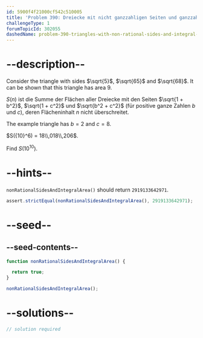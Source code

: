 ```yaml
---
id: 5900f4f21000cf542c510005
title: 'Problem 390: Dreiecke mit nicht ganzzahligen Seiten und ganzzahliger Fläche'
challengeType: 1
forumTopicId: 302055
dashedName: problem-390-triangles-with-non-rational-sides-and-integral-area
---
```


# --description--

Consider the triangle with sides $\sqrt{5}$, $\sqrt{65}$ and $\sqrt{68}$. It can be shown that this triangle has area 9.

$S(n)$ ist die Summe der Flächen aller Dreiecke mit den Seiten $\sqrt{1 + b^2}$, $\sqrt{1 + c^2}$ und $\sqrt{b^2 + c^2}$ (für positive ganze Zahlen $b$ und $c$), deren Flächeninhalt $n$ nicht überschreitet.

The example triangle has $b = 2$ and $c = 8$.

$S({10}^6) = 18\\,018\\,206$.

Find $S({10}^{10})$.

# --hints--

`nonRationalSidesAndIntegralArea()` should return `2919133642971`.

```js
assert.strictEqual(nonRationalSidesAndIntegralArea(), 2919133642971);
```

# --seed--

## --seed-contents--

```js
function nonRationalSidesAndIntegralArea() {

  return true;
}

nonRationalSidesAndIntegralArea();
```

# --solutions--

```js
// solution required
```
